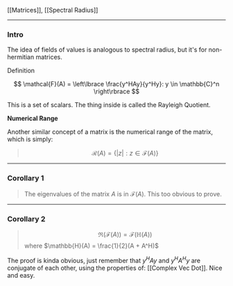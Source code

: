 [[Matrices]], [[Spectral Radius]]

---
### **Intro**

The idea of fields of values is analogous to spectral radius, but it's for non-hermitian matrices. 

Definition 

$$
\mathcal{F}(A) = \left\lbrace
    \frac{y^HAy}{y^Hy}: y \in \mathbb{C}^n
\right\rbrace
$$

This is a set of scalars. The thing inside is called the Rayleigh Quotient. 

**Numerical Range**

Another similar concept of a matrix is the numerical range of the matrix, which is simply: 

> $$
> \mathcal{R}(A) = \left\lbrace
>     |z|: z\in \mathcal{F}(A) 
> \right\rbrace
> $$

---
### **Corollary 1**

> The eigenvalues of the matrix $A$ is in $\mathcal{F}(A)$. This too obvious to prove. 

---
### **Corollary 2**

> $$
> \Re(\mathcal{F}(A)) = \mathcal{F}(\mathbb{H}(A))
> $$ 
> where $\mathbb{H}(A) = \frac{1}{2}(A + A^H)$

The proof is kinda obvious, just remember that $y^H A y$ and $y^HA^Hy$ are conjugate of each other, using the properties of: [[Complex Vec Dot]]. Nice and easy. 